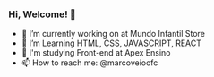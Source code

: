 ### Hi, Welcome! 👋

- 🔭 I’m currently working on at Mundo Infantil Store
- 🌱 I’m Learning HTML, CSS, JAVASCRIPT, REACT
- 📕 I'm studying Front-end at Apex Ensino
- 📫 How to reach me: @marcoveioofc

